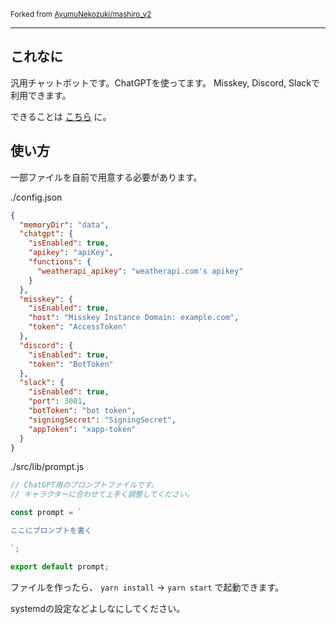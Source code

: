 <small>Forked from [AyumuNekozuki/mashiro_v2](https://github.com/AyumuNekozuki/mashiro_v2)</small>

---

## これなに

汎用チャットボットです。ChatGPTを使ってます。
Misskey, Discord, Slackで利用できます。

できることは [こちら](https://ayumunekozuki.notion.site/b6998c77d0bb483b8db5859d5f774e5f?pvs=4) に。

## 使い方

一部ファイルを自前で用意する必要があります。

./config.json

```json
{
  "memoryDir": "data",
  "chatgpt": {
    "isEnabled": true, 
    "apikey": "apiKey",
    "functions": {
      "weatherapi_apikey": "weatherapi.com's apikey" 
    }
  },
  "misskey": {
    "isEnabled": true, 
    "host": "Misskey Instance Domain: example.com", 
    "token": "AccessToken" 
  },
  "discord": { 
    "isEnabled": true,
    "token": "BotToken" 
  },
  "slack": { 
    "isEnabled": true,
    "port": 3001,
    "botToken": "bot token", 
    "signingSecret": "SigningSecret", 
    "appToken": "xapp-token" 
  }
}

```

./src/lib/prompt.js

```js
// ChatGPT用のプロンプトファイルです。
// キャラクターに合わせて上手く調整してください。

const prompt = `

ここにプロンプトを書く

`;

export default prompt;

```

ファイルを作ったら、
`yarn install` → `yarn start` で起動できます。

systemdの設定などよしなにしてください。
